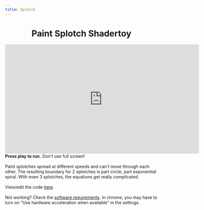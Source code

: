 ```yaml
---
title: Splotch
---
```


<!DOCTYPE html>
<html>
	<head>
		<style type="text/css" media="screen">
			iframe {
				margin: 0 auto;
				display: block;
			}
		</style>
	</head>
	<body>
		<div id="all">
			<h1 style="text-align: center;">Paint Splotch Shadertoy</h1>
			<iframe width="640" height="360" frameborder="0" src="https://www.shadertoy.com/embed/4l3XWH?gui=true&t=10&paused=true&muted=false" allowfullscreen></iframe>
			<div class="words">
				<b>Press play to run.</b> Don't use full screen! 								
				<br><br>
				Paint splotches spread at different speeds and can't move through each other. The resulting boundary for 2 splotches is part circle, part exponential spiral. With even 3 splotches, the equations get really complicated. 
				<br><br>
				View/edit the code <a href="https://www.shadertoy.com/view/4l3XWH#">here</a>.
				<br><br>
				Not working? Check the <a href="https://www.shadertoy.com/about">software requirements</a>. In chrome, you may have to turn on "Use hardware acceleration when available" in the settings.
			</div>
		</div>
	</body>
</html>



